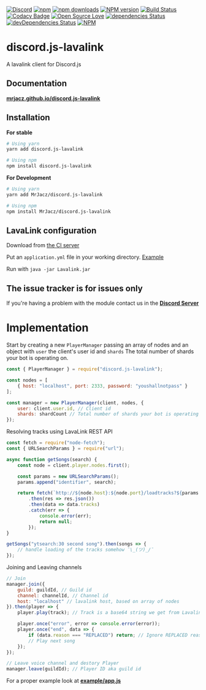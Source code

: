 [![Discord](https://discordapp.com/api/guilds/323779330033319941/embed.png)](https://discord.gg/J8AqH4A)
[![npm](https://img.shields.io/npm/v/npm.svg)](https://www.npmjs.com/package/discord.js-lavalink)
[![npm downloads](https://img.shields.io/npm/dt/discord.js-lavalink.svg?maxAge=3600)](https://www.npmjs.com/package/discord.js-lavalink)
[![NPM version](https://badge.fury.io/js/discord.js-lavalink.svg)](http://badge.fury.io/js/discord.js-lavalink)
[![Build Status](https://travis-ci.org/MrJacz/discord.js-lavalink.svg?branch=master)](https://travis-ci.org/MrJacz/discord.js-lavalink)
[![Codacy Badge](https://api.codacy.com/project/badge/Grade/b50839d781c24a94a4e1c17342a147bd)](https://www.codacy.com/app/MrJacz/discord.js-lavalink?utm_source=github.com&amp;utm_medium=referral&amp;utm_content=MrJacz/discord.js-lavalink&amp;utm_campaign=Badge_Grade)
[![Open Source Love](https://badges.frapsoft.com/os/mit/mit.svg?v=102)](https://github.com/ellerbrock/open-source-badge/)
[![dependencies Status](https://david-dm.org/mrjacz/discord.js-lavalink/status.svg)](https://david-dm.org/mrjacz/discord.js-lavalink)
[![devDependencies Status](https://david-dm.org/mrjacz/discord.js-lavalink/dev-status.svg)](https://david-dm.org/mrjacz/discord.js-lavalink?type=dev)
[![NPM](https://nodei.co/npm/discord.js-lavalink.png?downloads=true&downloadRank=true&stars=true)](https://nodei.co/npm/discord.js-lavalink/)

# discord.js-lavalink
A lavalink client for Discord.js

## Documentation
[**mrjacz.github.io/discord.js-lavalink**](https://mrjacz.github.io/discord.js-lavalink/)

## Installation

**For stable**
```bash
# Using yarn
yarn add discord.js-lavalink

# Using npm
npm install discord.js-lavalink
```

**For Development**
```bash
# Using yarn
yarn add MrJacz/discord.js-lavalink

# Using npm
npm install MrJacz/discord.js-lavalink
```

## LavaLink configuration
Download from [the CI server](https://ci.fredboat.com/viewLog.html?buildId=lastSuccessful&buildTypeId=Lavalink_Build&tab=artifacts&guest=1)

Put an `application.yml` file in your working directory. [Example](https://github.com/Frederikam/Lavalink/blob/master/LavalinkServer/application.yml.example)

Run with `java -jar Lavalink.jar`

## The issue tracker is for issues only
If you're having a problem with the module contact us in the [**Discord Server**](https://discord.gg/J8AqH4A)

# Implementation
Start by creating a new `PlayerManager` passing an array of nodes and an object with `user` the client's user id and `shards` The total number of shards your bot is operating on.

```javascript
const { PlayerManager } = require("discord.js-lavalink");

const nodes = [
    { host: "localhost", port: 2333, password: "youshallnotpass" }
];

const manager = new PlayerManager(client, nodes, {
    user: client.user.id, // Client id
    shards: shardCount // Total number of shards your bot is operating on
});
```

Resolving tracks using LavaLink REST API

```javascript
const fetch = require("node-fetch");
const { URLSearchParams } = require("url");

async function getSongs(search) {
    const node = client.player.nodes.first();

    const params = new URLSearchParams();
    params.append("identifier", search);

    return fetch(`http://${node.host}:${node.port}/loadtracks?${params.toString()}`, { headers: { Authorization: node.password } })
        .then(res => res.json())
        .then(data => data.tracks)
        .catch(err => {
            console.error(err);
            return null;
        });
}

getSongs("ytsearch:30 second song").then(songs => {
    // handle loading of the tracks somehow ¯\_(ツ)_/¯
});
```

Joining and Leaving channels

```javascript
// Join
manager.join({
    guild: guildId, // Guild id
    channel: channelId, // Channel id
    host: "localhost" // lavalink host, based on array of nodes
}).then(player => {
    player.play(track); // Track is a base64 string we get from Lavalink REST API

    player.once("error", error => console.error(error));
    player.once("end", data => {
        if (data.reason === "REPLACED") return; // Ignore REPLACED reason to prevent skip loops
        // Play next song
    });
});

// Leave voice channel and destory Player
manager.leave(guildId); // Player ID aka guild id
```

For a proper example look at [**example/app.js**](https://github.com/MrJacz/discord.js-lavalink/blob/master/example/app.js)
